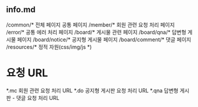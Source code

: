 ## info.md
/common/*  		전체 페이지 공통 페이지
/member/*  	 	회원 관련 요청 처리 페이지
/error/*   	 	공통 에러 처리 페이지
/board/*    		게시물 관련 페이지
/board/qna/*		답변형 게시물 페이지
/board/notice/*		공지형 게시물 페이지
/board/comment/*	댓글 페이지
/resources/*		정적 자원(css/img/js *) 

# 요청 URL
*.mc 			회원 관련 요청 처리 URL
*.do			공지형 게시판 요청 처리 URL
*.qna			답변형 게시판 - 댓글 요청 처리 URL



















